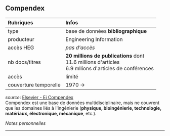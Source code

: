 ## Compendex

| Rubriques | Infos |
| :-------- | :---- |
| type | base de données **bibliographique** |
| producteur | Engineering Information |
| accès HEG | *pas d'accès* |
| nb docs/titres | **20 millions de publications** dont <br/>11.6 millions d'articles <br/>6.9 mllions d'articles de conférences <br/> |
| accès | limité |
| couverture temporelle | 1970 -> |

*source*: [Elsevier - Ei Compendex](https://www.elsevier.com/solutions/engineering-village/content/compendex)   
Compendex est une base de données multidisciplinaire, mais ne couvrent que les domaines liés à l'ingénierie (**physique, bioingénierie, technologie, matériaux, électronique, mécanique**, etc.).   

*Notes personnelles*

---
